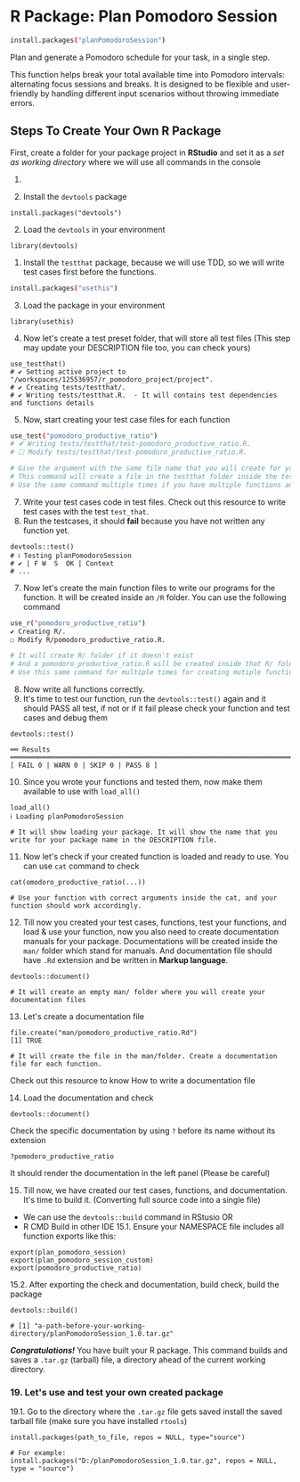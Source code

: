 # R Package: Plan Pomodoro Session

```bash
install.packages("planPomodoroSession")
```
Plan and generate a Pomodoro schedule for your task, in a single step.

This function helps break your total available time into Pomodoro intervals: alternating focus sessions and breaks.
It is designed to be flexible and user-friendly by handling different input scenarios without throwing immediate errors.

## Steps To Create Your Own R Package
First, create a folder for your package project in **RStudio** and set it as a _set as working directory_ where we will use all commands in the console

1.

1. Install the `devtools` package
```
install.packages("devtools")
```
2. Load the `devtools` in your environment
```
library(devtools)
```
1. Install the `testthat` package, because we will use TDD, so we will write test cases first before the functions.
```bash
install.packages("usethis")
```
3. Load the package in your environment
```
library(usethis)
```
4. Now let's create a test preset folder, that will store all test files (This step may update your DESCRIPTION file too, you can check yours)
```
use_testthat()
# ✔ Setting active project to "/workspaces/125536957/r_pomodoro_project/project".
# ✔ Creating tests/testthat/.
# ✔ Writing tests/testthat.R.  - It will contains test dependencies and functions details
```
5. Now, start creating your test case files for each function
```bash
use_test("pomodoro_productive_ratio")
# ✔ Writing tests/testthat/test-pomodoro_productive_ratio.R.
# ☐ Modify tests/testthat/test-pomodoro_productive_ratio.R.

# Give the argument with the same file name that you will create for your function
# This command will create a file in the testthat folder inside the tests directory, and it will add `test-` at the front of your file name
# Use the same command multiple times if you have multiple functions and files. Each file for each function's file
```
7. Write your test cases code in test files. Check out this resource to write test cases with the test `test_that`.
8. Run the testcases, it should **fail** because you have not written any function yet.
```
devtools::test()
# ℹ Testing planPomodoroSession
# ✔ | F W  S  OK | Context
# ...
```
7. Now let's create the main function files to write our programs for the function. It will be created inside an `/R` folder. You can use the following command
```bash
use_r("pomodoro_productive_ratio")
✔ Creating R/.
☐ Modify R/pomodoro_productive_ratio.R.

# It will create R/ folder if it doesn't exist
# And a pomodoro_productive_ratio.R will be created inside that R/ folder
# Use this same command for multiple times for creating mutiple function's R with their name
```
8. Now write all functions correctly.
9. It's time to test our function, run the `devtools::test()` again and it should PASS all test, if not or if it fail please check your function and test cases and debug them
```
devtools::test()

══ Results ══════════════════════════════════════════════════════════════════════════
[ FAIL 0 | WARN 0 | SKIP 0 | PASS 8 ]
```
10. Since you wrote your functions and tested them, now make them available to use with `load_all()`
```
load_all()
ℹ Loading planPomodoroSession

# It will show loading your package. It will show the name that you write for your package name in the DESCRIPTION file.
```

11. Now let's check if your created function is loaded and ready to use. You can use `cat` command to check
```
cat(omodoro_productive_ratio(...))

# Use your function with correct arguments inside the cat, and your function should work accordingly.
```

12. Till now you created your test cases, functions, test your functions, and load & use your function, now you also need to create documentation manuals for your package. Documentations will be created inside the `man/` folder which stand for manuals. And documentation file should have `.Rd` extension and be written in **Markup language**.
```
devtools::document()

# It will create an empty man/ folder where you will create your documentation files
```
13. Let's create a documentation file
```
file.create("man/pomodoro_productive_ratio.Rd")
[1] TRUE

# It will create the file in the man/folder. Create a documentation file for each function.
```
Check out this resource to know How to write a documentation file

14. Load the documentation and check
```
devtools::document()
```
Check the specific documentation by using `?` before its name without its extension
```
?pomodoro_productive_ratio
```
It should render the documentation in the left panel (Please be careful)

15. Till now, we have created our test cases, functions, and documentation. It's time to build it. (Converting full source code into a single file)
  * We can use the `devtools::build` command in RStusio OR
  * R CMD Build in other IDE
15.1. Ensure your NAMESPACE file includes all function exports like this:

```
export(plan_pomodoro_session)
export(plan_pomodoro_session_custom)
export(pomodoro_productive_ratio)
```
15.2. After exporting the check and documentation, build check, build the package
```
devtools::build()

# [1] "a-path-before-your-working-directory/planPomodoroSession_1.0.tar.gz"
```
**_Congratulations!_** You have built your R package. This command builds and saves a `.tar.gz` (tarball) file, a directory ahead of the current working directory.


### 19. Let's use and test your own created package
19.1. Go to the directory where the `.tar.gz` file gets saved
install the saved tarball file (make sure you have installed `rtools`)
```
install.packages(path_to_file, repos = NULL, type="source")

# For example:
install.packages("D:/planPomodoroSession_1.0.tar.gz", repos = NULL, type = "source")
```
